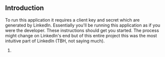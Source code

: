 ## Introduction  

To run this application it requires a client key and secret which are generated by LinkedIn. Essentially you'll be running this application as if you were the developer. These instructions should get you started. The process might change on LinkedIn's end but of this entire project this was the most intuitive part of LinkedIn (TBH, not saying much).  

1. 
